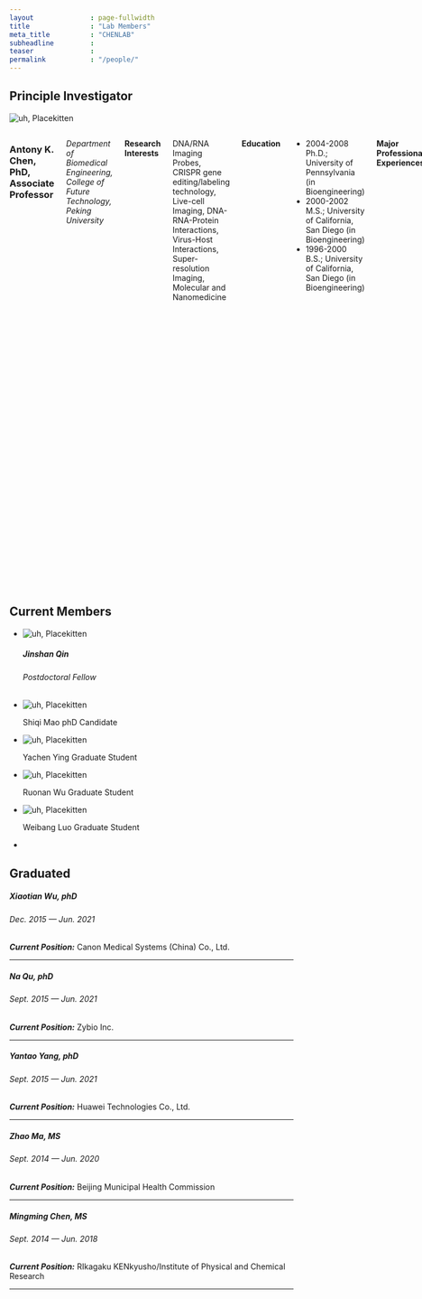 ```yaml
---
layout              : page-fullwidth
title               : "Lab Members"
meta_title          : "CHENLAB"
subheadline         : 
teaser              : 
permalink           : "/people/"
---
```


## Principle Investigator

<div class="row">
  <div class="large-4 columns">
  	<div class="border-dotted radius b30">
		<img src="http://placekitten.com/271/270" alt="uh, Placekitten">
		<p class="text-left">
			<!-- /.This is an advertisment with a crazy cat! <a href="http://placekitten.com/">More cats, please!</a> -->
		</p>
	</div>
  
  </div>

  <div class="large-8 columns">
            <h3>Antony K. Chen, PhD, Associate Professor</h3>
<p><em>Department of Biomedical Engineering, College of Future Technology, Peking University</em></p>
<p><strong>Research Interests</strong></p>
<p>DNA/RNA Imaging Probes, CRISPR gene editing/labeling technology, Live-cell Imaging, DNA-RNA-Protein Interactions, Virus-Host Interactions, Super-resolution Imaging, Molecular and Nanomedicine</p>
<p><strong>Education</strong></p>
<ul>
<li>2004-2008  Ph.D.;  University of Pennsylvania                 (in Bioengineering)</li>
<li>2000-2002  M.S.;  University of California, San Diego            (in Bioengineering)   </li>
<li>1996-2000  B.S.;   University of California, San Diego           (in Bioengineering)      </li>

</ul>
<p><strong>Major Professional Experiences</strong></p>
<ul>
<li>2019.08-Present Associate Professor, Department of Biomedical Engineering, College of Engineering, Peking University</li>
<li>2013.04-2019.07 Assistant Professor, Department of Biomedical Engineering, College of Engineering, Peking University</li>
<li>2010-2013  Postdoc; National Institutes of Health;  Jennifer Lippincott-Schwartz’s lab</li>
<li>2010-2012  Postdoc; National Institute of Standards and Technology; Anne Plant’s lab</li>
<li>2009-2010  Postdoc; University of Pennsylvania; Andrew Tsourkas’ lab</li>

</ul>
<p><strong>Selected Honors</strong></p>
<ul>
<li>The US. National Research Council (NRC) Research Associate Fellowship (2010-2012)</li>
<li>Solomon R. Pollack Award for Excellence in Graduate Bioengineering Research (Best Ph.D. Thesis)  (2009)</li>
           
</ul>


  </div>
</div>



## Current Members

<ul class="small-block-grid-2 medium-block-grid-3 large-block-grid-4">
  <li><img src="https://i.loli.net/2021/09/16/PORv8k6AtEHqjdU.png" alt="uh, Placekitten">
		<p class="text-center">
            <h5>Jinshan Qin</h5>
            <h6>Postdoctoral Fellow</h6>
			<!-- /.This is an advertisment with a crazy cat! <a href="http://placekitten.com/">More cats, please!</a> -->
		</p></li>
  <li><img src="https://i.loli.net/2021/09/16/PORv8k6AtEHqjdU.png" alt="uh, Placekitten">
		<p class="text-center">
            Shiqi Mao
            phD Candidate
			<!-- /.This is an advertisment with a crazy cat! <a href="http://placekitten.com/">More cats, please!</a> -->
		</p></li>
  <li><img src="https://i.loli.net/2021/09/16/PORv8k6AtEHqjdU.png" alt="uh, Placekitten">
		<p class="text-center">
            Yachen Ying
            Graduate Student
			<!-- /.This is an advertisment with a crazy cat! <a href="http://placekitten.com/">More cats, please!</a> -->
		</p></li>
  <li><img src="https://i.loli.net/2021/09/16/PORv8k6AtEHqjdU.png" alt="uh, Placekitten">
		<p class="text-center">
            Ruonan Wu
            Graduate Student
			<!-- /.This is an advertisment with a crazy cat! <a href="http://placekitten.com/">More cats, please!</a> -->
		</p></li>
  <li><img src="https://i.loli.net/2021/09/16/PORv8k6AtEHqjdU.png" alt="uh, Placekitten">
		<p class="text-center">
            Weibang Luo
            Graduate Student
			<!-- /.This is an advertisment with a crazy cat! <a href="http://placekitten.com/">More cats, please!</a> -->
		</p></li>
  <li><!-- Your content goes here --></li>
</ul>


## Graduated

##### Xiaotian Wu, phD
###### Dec. 2015 — Jun. 2021
***Current Position:*** Canon Medical Systems (China) Co., Ltd.

-----

##### Na Qu, phD
###### Sept. 2015 — Jun. 2021
***Current Position:*** Zybio Inc.

-----

##### Yantao Yang, phD
###### Sept. 2015 — Jun. 2021
***Current Position:*** Huawei Technologies Co., Ltd.

-----

##### Zhao Ma, MS
###### Sept. 2014 — Jun. 2020
***Current Position:*** Beijing Municipal Health Commission

-----

##### Mingming Chen, MS
###### Sept. 2014 — Jun. 2018
***Current Position:*** RIkagaku KENkyusho/Institute of Physical and Chemical Research

-----
